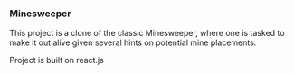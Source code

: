 ### Minesweeper ###

This project is a clone of the classic Minesweeper, where one is tasked to make it out alive given several hints on potential mine placements.

Project is built on react.js
